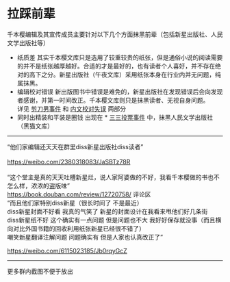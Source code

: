 拉踩前辈
===

千本樱编辑及其宣传成员主要针对以下几个方面抹黑前辈（包括新星出版社、人民文学出版社等）<br>  
* 纸质差 
其实千本樱文库只是选用了较重较贵的纸张，但是通俗小说的阅读需要的并不是纸张越厚越好。合适的才是最好的，也有读者个人喜好，并不存在绝对的高下之分。新星出版社（午夜文库）采用纸张本身在行业内并无问题，纯属抹黑。<br> 
* 编辑校对错误
新出版图书中错误是难免的，新星出版社在发现错误后会向发现者感谢，并第一时间改正。千本樱文库则只是抹黑读者、无视自身问题。<br> 
详见 [剪刀男事件](https://github.com/qbywksb/qianbenyingwenku/blob/master/content06.md "三年磨一稿，我说好就是好")  和 [内文校对失误](https://github.com/qbywksb/qianbenyingwenku/blob/master/content04.md "自己质量过关吗") 两部分 <br>  
* 同时出精装和平装是圈钱
出现在 * [三三投票事件](https://github.com/qbywksb/qianbenyingwenku/blob/master/content05.md "我不要你有想法，听我的") 中，抹黑人民文学出版社（黑猫文库） <br>  


---


“他们家编辑还天天在群里diss新星出版社diss读者”<br>  
https://weibo.com/2380318083/JaSBTz78R <br>  
“这个堂主是真的天天吐槽新星烂，说人家阿婆做的不好，我看千本樱做的书也不怎么样，浓浓的盗版味”<br> 
https://book.douban.com/review/12720758/ 评论区 <br> 
“而且他们家特别diss新星（很长时间了 不是最近） <br> 
diss新星封面不好看 我真的气笑了 新星的封面设计在我看来甩他们好几条街 <br> 
diss新星纸不好 这个确实有一点问题 但是问题也不大 我好好保存就没事（而且横向对比外国书籍的回收利用纸张新星已经很不错了） <br> 
嘲笑新星翻译注解问题 问题确实有 但是人家也认真改正了” <br> 

https://weibo.com/6115023185/Jb0rqyGcZ <br> 


---

更多群内截图不便于放出
